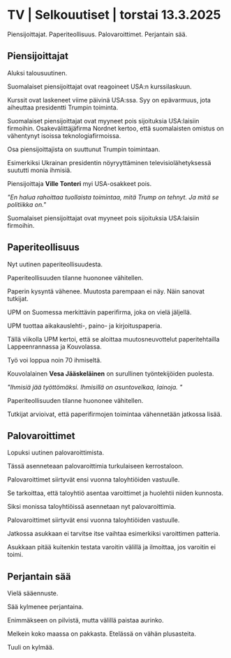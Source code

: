# TV \| Selkouutiset \| torstai 13.3.2025

Piensijoittajat. Paperiteollisuus. Palovaroittimet. Perjantain sää.

## Piensijoittajat

Aluksi talousuutinen.

Suomalaiset piensijoittajat ovat reagoineet USA:n kurssilaskuun.

Kurssit ovat laskeneet viime päivinä USA:ssa. Syy on epävarmuus, jota aiheuttaa presidentti Trumpin toiminta.

Suomalaiset piensijoittajat ovat myyneet pois sijoituksia USA:laisiin firmoihin. Osakevälittäjäfirma Nordnet kertoo, että suomalaisten omistus on vähentynyt isoissa teknologiafirmoissa.

Osa piensijoittajista on suuttunut Trumpin toimintaan.

Esimerkiksi Ukrainan presidentin nöyryyttäminen televisiolähetyksessä suututti monia ihmisiä.

Piensijoittaja **Ville Tonteri** myi USA-osakkeet pois.

*"En halua rahoittaa tuollaista toimintaa, mitä Trump on tehnyt. Ja mitä se politiikka on."*

Suomalaiset piensijoittajat ovat myyneet pois sijoituksia USA:laisiin firmoihin.

## Paperiteollisuus

Nyt uutinen paperiteollisuudesta.

Paperiteollisuuden tilanne huononee vähitellen.

Paperin kysyntä vähenee. Muutosta parempaan ei näy. Näin sanovat tutkijat.

UPM on Suomessa merkittävin paperifirma, joka on vielä jäljellä.

UPM tuottaa aikakauslehti-, paino- ja kirjoituspaperia.

Tällä viikolla UPM kertoi, että se aloittaa muutosneuvottelut paperitehtailla Lappeenrannassa ja Kouvolassa.

Työ voi loppua noin 70 ihmiseltä.

Kouvolalainen **Vesa Jääskeläinen** on surullinen työntekijöiden puolesta.

*"Ihmisiä jää työttömäksi. Ihmisillä on asuntovelkaa, lainoja. "*

Paperiteollisuuden tilanne huononee vähitellen.

Tutkijat arvioivat, että paperifirmojen toimintaa vähennetään jatkossa lisää.

## Palovaroittimet

Lopuksi uutinen palovaroittimista.

Tässä asenneteaan palovaroittimia turkulaiseen kerrostaloon.

Palovaroittimet siirtyvät ensi vuonna taloyhtiöiden vastuulle.

Se tarkoittaa, että taloyhtiö asentaa varoittimet ja huolehtii niiden kunnosta.

Siksi monissa taloyhtiöissä asennetaan nyt palovaroittimia.

Palovaroittimet siirtyvät ensi vuonna taloyhtiöiden vastuulle.

Jatkossa asukkaan ei tarvitse itse vaihtaa esimerkiksi varoittimen patteria.

Asukkaan pitää kuitenkin testata varoitin välillä ja ilmoittaa, jos varoitin ei toimi.

## Perjantain sää

Vielä sääennuste.

Sää kylmenee perjantaina.

Enimmäkseen on pilvistä, mutta välillä paistaa aurinko.

Melkein koko maassa on pakkasta. Etelässä on vähän plusasteita.

Tuuli on kylmää.

